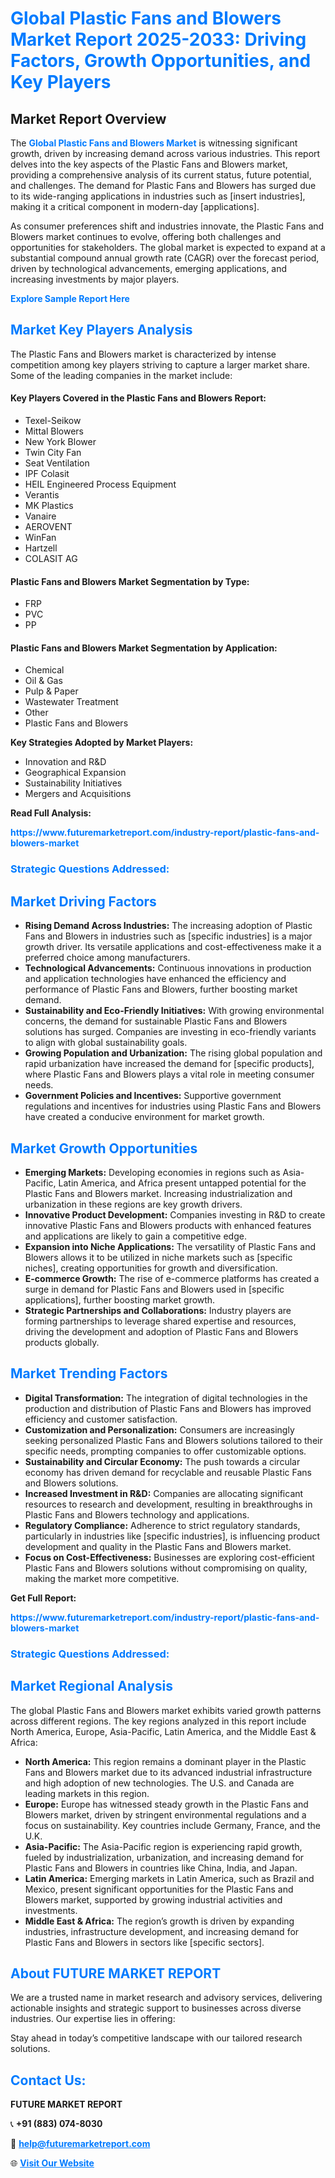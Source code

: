 <h1 style="color: #007BFF;">Global Plastic Fans and Blowers Market Report 2025-2033: Driving Factors, Growth Opportunities, and Key Players</h1>

<section id="overview">
<h2>Market Report Overview</h2>
<p>The <a href="https://www.futuremarketreport.com/industry-report/plastic-fans-and-blowers-market" style="color: #007BFF; text-decoration: none;"><strong>Global Plastic Fans and Blowers Market</strong></a> is witnessing significant growth, driven by increasing demand across various industries. This report delves into the key aspects of the Plastic Fans and Blowers market, providing a comprehensive analysis of its current status, future potential, and challenges. The demand for Plastic Fans and Blowers has surged due to its wide-ranging applications in industries such as [insert industries], making it a critical component in modern-day [applications].</p>
<p>As consumer preferences shift and industries innovate, the Plastic Fans and Blowers market continues to evolve, offering both challenges and opportunities for stakeholders. The global market is expected to expand at a substantial compound annual growth rate (CAGR) over the forecast period, driven by technological advancements, emerging applications, and increasing investments by major players.</p>
</section>

<section id="overview">
<p><a href="https://www.futuremarketreport.com/request-sample/reportId=124718" style="color: #007BFF; text-decoration: none;"><strong>Explore Sample Report Here</strong></a></p>
</section>

<section id="key-players">
<h2 style="color: #007BFF;">Market Key Players Analysis</h2>
<p>The Plastic Fans and Blowers market is characterized by intense competition among key players striving to capture a larger market share. Some of the leading companies in the market include:</p>
<h4>Key Players Covered in the Plastic Fans and Blowers Report:</h4>
<ul><li>Texel-Seikow</li><li>Mittal Blowers</li><li>New York Blower</li><li>Twin City Fan</li><li>Seat Ventilation</li><li>IPF Colasit</li><li>HEIL Engineered Process Equipment</li><li>Verantis</li><li>MK Plastics</li><li>Vanaire</li><li>AEROVENT</li><li>WinFan</li><li>Hartzell</li><li>COLASIT AG</li></ul>
<h4>Plastic Fans and Blowers Market Segmentation by Type:</h4>
<ul><li>FRP</li><li>PVC</li><li>PP</li></ul>

<h4>Plastic Fans and Blowers Market Segmentation by Application:</h4>
<ul><li>Chemical</li><li>Oil &amp; Gas</li><li>Pulp &amp; Paper</li><li>Wastewater Treatment</li><li>Other</li><li>Plastic Fans and Blowers</li></ul>
<p><strong>Key Strategies Adopted by Market Players:</strong></p>
<ul>
<li>Innovation and R&D</li>
<li>Geographical Expansion</li>
<li>Sustainability Initiatives</li>
<li>Mergers and Acquisitions</li>
</ul>
</section>

<section>
<p><strong>Read Full Analysis: </strong></p><a href="https://www.futuremarketreport.com/industry-report/plastic-fans-and-blowers-market" style="color: #007BFF; text-decoration: none;"><strong>https://www.futuremarketreport.com/industry-report/plastic-fans-and-blowers-market</strong></a>
<h3 style="color: #007BFF;">Strategic Questions Addressed:</h3>
</section>

<section id="driving-factors">
<h2 style="color: #007BFF;">Market Driving Factors</h2>
<ul>
<li><strong>Rising Demand Across Industries:</strong> The increasing adoption of Plastic Fans and Blowers in industries such as [specific industries] is a major growth driver. Its versatile applications and cost-effectiveness make it a preferred choice among manufacturers.</li>
<li><strong>Technological Advancements:</strong> Continuous innovations in production and application technologies have enhanced the efficiency and performance of Plastic Fans and Blowers, further boosting market demand.</li>
<li><strong>Sustainability and Eco-Friendly Initiatives:</strong> With growing environmental concerns, the demand for sustainable Plastic Fans and Blowers solutions has surged. Companies are investing in eco-friendly variants to align with global sustainability goals.</li>
<li><strong>Growing Population and Urbanization:</strong> The rising global population and rapid urbanization have increased the demand for [specific products], where Plastic Fans and Blowers plays a vital role in meeting consumer needs.</li>
<li><strong>Government Policies and Incentives:</strong> Supportive government regulations and incentives for industries using Plastic Fans and Blowers have created a conducive environment for market growth.</li>
</ul>
</section>

<section id="growth-opportunities">
<h2 style="color: #007BFF;">Market Growth Opportunities</h2>
<ul>
<li><strong>Emerging Markets:</strong> Developing economies in regions such as Asia-Pacific, Latin America, and Africa present untapped potential for the Plastic Fans and Blowers market. Increasing industrialization and urbanization in these regions are key growth drivers.</li>
<li><strong>Innovative Product Development:</strong> Companies investing in R&D to create innovative Plastic Fans and Blowers products with enhanced features and applications are likely to gain a competitive edge.</li>
<li><strong>Expansion into Niche Applications:</strong> The versatility of Plastic Fans and Blowers allows it to be utilized in niche markets such as [specific niches], creating opportunities for growth and diversification.</li>
<li><strong>E-commerce Growth:</strong> The rise of e-commerce platforms has created a surge in demand for Plastic Fans and Blowers used in [specific applications], further boosting market growth.</li>
<li><strong>Strategic Partnerships and Collaborations:</strong> Industry players are forming partnerships to leverage shared expertise and resources, driving the development and adoption of Plastic Fans and Blowers products globally.</li>
</ul>
</section>

<section id="trending-factors">
<h2 style="color: #007BFF;">Market Trending Factors</h2>
<ul>
<li><strong>Digital Transformation:</strong> The integration of digital technologies in the production and distribution of Plastic Fans and Blowers has improved efficiency and customer satisfaction.</li>
<li><strong>Customization and Personalization:</strong> Consumers are increasingly seeking personalized Plastic Fans and Blowers solutions tailored to their specific needs, prompting companies to offer customizable options.</li>
<li><strong>Sustainability and Circular Economy:</strong> The push towards a circular economy has driven demand for recyclable and reusable Plastic Fans and Blowers solutions.</li>
<li><strong>Increased Investment in R&D:</strong> Companies are allocating significant resources to research and development, resulting in breakthroughs in Plastic Fans and Blowers technology and applications.</li>
<li><strong>Regulatory Compliance:</strong> Adherence to strict regulatory standards, particularly in industries like [specific industries], is influencing product development and quality in the Plastic Fans and Blowers market.</li>
<li><strong>Focus on Cost-Effectiveness:</strong> Businesses are exploring cost-efficient Plastic Fans and Blowers solutions without compromising on quality, making the market more competitive.</li>
</ul>
</section>

<section>
<p><strong>Get Full Report: </strong></p><a href="https://www.futuremarketreport.com/industry-report/plastic-fans-and-blowers-market" style="color: #007BFF; text-decoration: none;"><strong>https://www.futuremarketreport.com/industry-report/plastic-fans-and-blowers-market</strong></a>
<h3 style="color: #007BFF;">Strategic Questions Addressed:</h3>
</section>


<section id="regional-analysis">
<h2 style="color: #007BFF;">Market Regional Analysis</h2>
<p>The global Plastic Fans and Blowers market exhibits varied growth patterns across different regions. The key regions analyzed in this report include North America, Europe, Asia-Pacific, Latin America, and the Middle East & Africa:</p>
<ul>
<li><strong>North America:</strong> This region remains a dominant player in the Plastic Fans and Blowers market due to its advanced industrial infrastructure and high adoption of new technologies. The U.S. and Canada are leading markets in this region.</li>
<li><strong>Europe:</strong> Europe has witnessed steady growth in the Plastic Fans and Blowers market, driven by stringent environmental regulations and a focus on sustainability. Key countries include Germany, France, and the U.K.</li>
<li><strong>Asia-Pacific:</strong> The Asia-Pacific region is experiencing rapid growth, fueled by industrialization, urbanization, and increasing demand for Plastic Fans and Blowers in countries like China, India, and Japan.</li>
<li><strong>Latin America:</strong> Emerging markets in Latin America, such as Brazil and Mexico, present significant opportunities for the Plastic Fans and Blowers market, supported by growing industrial activities and investments.</li>
<li><strong>Middle East & Africa:</strong> The region’s growth is driven by expanding industries, infrastructure development, and increasing demand for Plastic Fans and Blowers in sectors like [specific sectors].</li>
</ul>
</section>

<footer>
<h2 style="color: #007BFF;">About FUTURE MARKET REPORT</h2>
<p>We are a trusted name in market research and advisory services, delivering actionable insights and strategic support to businesses across diverse industries. Our expertise lies in offering:</p>

<p>Stay ahead in today’s competitive landscape with our tailored research solutions.</p>

<h2 style="color: #007BFF;">Contact Us:</h2>
<p><strong>FUTURE MARKET REPORT</strong></p>
<p>📞 <strong>+91 (883) 074-8030</strong></p>
<p>📧 <strong><a href="mailto:help@futuremarketreport.com" style="color: #007BFF;">help@futuremarketreport.com</a></strong></p>
<p>🌐 <strong><a href="https://www.futuremarketreport.com/" style="color: #007BFF;">Visit Our Website</a></strong></p>
</footer>